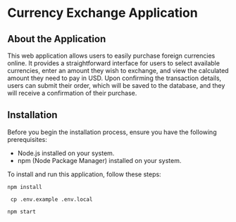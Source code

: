 # Currency Exchange Application

## About the Application

This web application allows users to easily purchase foreign currencies online. It provides a straightforward interface for users to select available currencies, enter an amount they wish to exchange, and view the calculated amount they need to pay in USD. Upon confirming the transaction details, users can submit their order, which will be saved to the database, and they will receive a confirmation of their purchase.

## Installation

Before you begin the installation process, ensure you have the following prerequisites:

- Node.js installed on your system.
- npm (Node Package Manager) installed on your system.

To install and run this application, follow these steps:

```npm install```

``` cp .env.example .env.local```

```npm start```